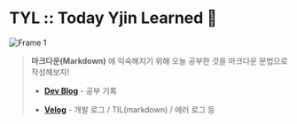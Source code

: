 # TYL :: Today Yjin Learned 📝


![Frame 1](https://user-images.githubusercontent.com/89119982/166136967-f9b4d29c-93a5-4995-85f3-38e3cd7d91e2.png)



> **마크다운(Markdown)** 에 익숙해지기 위해 오늘 공부한 것을 마크다운 문법으로 작성해보자!
>   
>- [**Dev Blog**](https://mywebproject.tistory.com) - 공부 기록 
> 
>- [**Velog**](https://velog.io/@thisisyjin) - 개발 로그 / TIL(markdown) / 에러 로그 등


